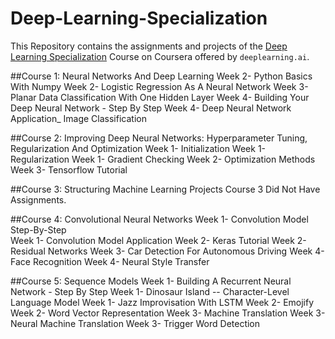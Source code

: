 # Deep-Learning-Specialization
This Repository contains the assignments and projects of the [Deep Learning Specialization](https://www.coursera.org/specializations/deep-learning) Course on Coursera offered by `deeplearning.ai`. 

##Course 1: Neural Networks And Deep Learning
Week 2- Python Basics With Numpy
Week 2- Logistic Regression As A Neural Network
Week 3- Planar Data Classification With One Hidden Layer
Week 4- Building Your Deep Neural Network - Step By Step
Week 4- Deep Neural Network Application_ Image Classification

##Course 2: Improving Deep Neural Networks: Hyperparameter Tuning, Regularization And Optimization
Week 1- Initialization
Week 1- Regularization
Week 1- Gradient Checking
Week 2- Optimization Methods
Week 3- Tensorflow Tutorial

##Course 3: Structuring Machine Learning Projects
Course 3 Did Not Have Assignments.

##Course 4: Convolutional Neural Networks
Week 1- Convolution Model Step-By-Step  
Week 1-  Convolution Model Application
Week 2- Keras Tutorial
Week 2- Residual Networks
Week 3- Car Detection For Autonomous Driving
Week 4- Face Recognition
Week 4- Neural Style Transfer

##Course 5: Sequence Models
Week 1- Building A Recurrent Neural Network - Step By Step
Week 1- Dinosaur Island -- Character-Level Language Model
Week 1- Jazz Improvisation With LSTM
Week 2- Emojify
Week 2- Word Vector Representation
Week 3- Machine Translation
Week 3- Neural Machine Translation
Week 3- Trigger Word Detection
